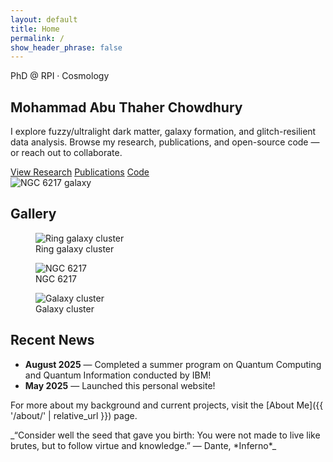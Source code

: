 ```yaml
---
layout: default
title: Home
permalink: /
show_header_phrase: false
---
```




<section class="home-hero">
  <!-- Left column: enable Markdown parsing inside HTML -->
  <div>
  <span class="tagline-chip">PhD @ RPI · Cosmology</span>

  <h1>Mohammad Abu Thaher Chowdhury</h1>

   <p>I explore fuzzy/ultralight dark matter, galaxy formation, and glitch-resilient data analysis. Browse my research, publications, and open-source code — or reach out to collaborate.
   </p>
  <div class="hero-cta">
    <a class="button" href="{{ '/research/' | relative_url }}">View Research</a>
    <a class="button" href="{{ '/publications/' | relative_url }}">Publications</a>
    <a class="button" href="{{ '/code/' | relative_url }}">Code</a>
  </div>
  </div>

  <!-- Right column -->
  <div>
    <img src="{{ '/assets/Images/NGC6217.jpg' | relative_url }}" alt="NGC 6217 galaxy" loading="lazy">
  </div>
</section>

## Gallery
<div class="image-gallery">
  <figure>
    <img src="{{ '/assets/Images/DM_ring_galxycluster.jpg' | relative_url }}" alt="Ring galaxy cluster" loading="lazy">
    <figcaption class="badge">Ring galaxy cluster</figcaption>
  </figure>
  <figure>
    <img src="{{ '/assets/Images/NGC6217.jpg' | relative_url }}" alt="NGC 6217" loading="lazy">
    <figcaption class="badge">NGC 6217</figcaption>
  </figure>
  <figure>
    <img src="{{ '/assets/Images/heic1315a.jpg' | relative_url }}" alt="Galaxy cluster" loading="lazy">
    <figcaption class="badge">Galaxy cluster</figcaption>
  </figure>
</div>

## Recent News
- **August 2025** — Completed a summer program on Quantum Computing and Quantum Information conducted by IBM!
- **May 2025** — Launched this personal website!

For more about my background and current projects, visit the [About Me]({{ '/about/' | relative_url }}) page.

<!-- Quote moved to the bottom only -->
<aside class="prose quote-callout" markdown="1">
_“Consider well the seed that gave you birth: You were not made to live like brutes, but to follow virtue and knowledge.” — Dante, *Inferno*_
</aside>
